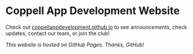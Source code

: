 # Coppell App Development Website

Check out [coppellappdevelopment.github.io](http://coppellappdevelopment.github.io) to see announcements, check updates, contact our team, or join the club!

*This website is hosted on GitHub Pages. Thanks, GitHub!*
